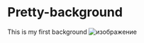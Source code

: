 # Pretty-background
This is my first background
![изображение](https://user-images.githubusercontent.com/55894795/180641370-399d25a7-56a3-482d-bfa5-801c74f7792d.png)

